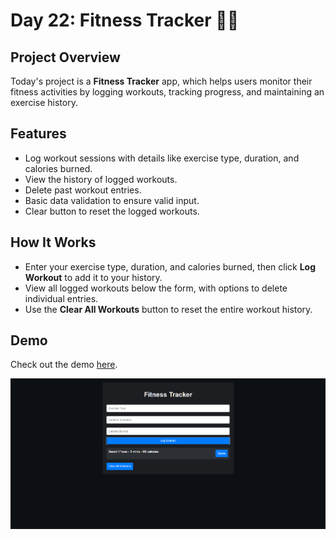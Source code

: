 # Day 22: Fitness Tracker 🏋️‍♂️ 

## Project Overview
Today's project is a **Fitness Tracker** app, which helps users monitor their fitness activities by logging workouts, tracking progress, and maintaining an exercise history.

## Features
- Log workout sessions with details like exercise type, duration, and calories burned.
- View the history of logged workouts.
- Delete past workout entries.
- Basic data validation to ensure valid input.
- Clear button to reset the logged workouts.

## How It Works
- Enter your exercise type, duration, and calories burned, then click **Log Workout** to add it to your history.
- View all logged workouts below the form, with options to delete individual entries.
- Use the **Clear All Workouts** button to reset the entire workout history.

## Demo
Check out the demo [here](https://30dayjs-vaibhavkatariya.vercel.app/Day-22).

![Fitness Tracker](screenshot.png)
